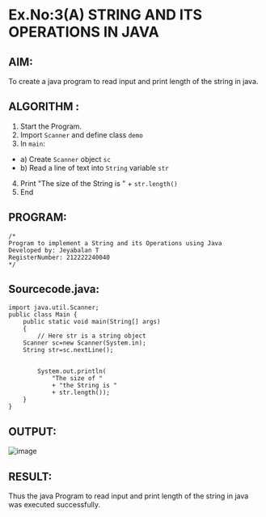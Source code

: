 # Ex.No:3(A)  STRING AND ITS OPERATIONS IN JAVA
## AIM:
To create a java program to read input and print length of the string in java.

## ALGORITHM :
1.  Start the Program.
2.	Import `Scanner` and define class `demo`
3.	In `main`:
-	a) Create `Scanner` object `sc`
-	b) Read a line of text into `String` variable `str`
4.	Print "The size of the String is " + `str.length()`
5.	End




## PROGRAM:
 ```
/*
Program to implement a String and its Operations using Java
Developed by: Jeyabalan T
RegisterNumber: 212222240040
*/
```

## Sourcecode.java:
```
import java.util.Scanner;
public class Main {
	public static void main(String[] args)
	{
    	// Here str is a string object
   	Scanner sc=new Scanner(System.in);  
   	String str=sc.nextLine();

 
    	System.out.println(
        	"The size of "
        	+ "the String is "
        	+ str.length());
	}
}
```






## OUTPUT:

![image](https://github.com/user-attachments/assets/4182d974-4794-4220-94a1-2db096882f0b)


## RESULT:
Thus the java Program to read input and print length of the string in java was executed successfully.
